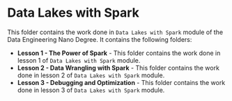 # Data Lakes with Spark

This folder contains the work done in `Data Lakes with Spark` module of the Data Engineering Nano Degree. It contains the following folders:
* **Lesson 1 - The Power of Spark** - This folder contains the work done in lesson 1 of `Data Lakes with Spark` module.
* **Lesson 2 - Data Wrangling with Spark** - This folder contains the work done in lesson 2 of `Data Lakes with Spark` module.
* **Lesson 3 - Debugging and Optimization** - This folder contains the work done in lesson 3 of `Data Lakes with Spark` module.